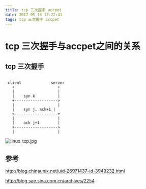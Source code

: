 ```yaml
---
title: tcp 三次握手 accpet
date: 2017-05-18 17:22:41
tags: tcp 三次握手 accpet
---
```


# tcp 三次握手与accpet之间的关系

## tcp 三次握手

```

 client             server
   +                   +
   |                   |
   |    syn k          |
   +------------------->
   |                   |
   |    syn j, ack+1 |
   <-------------------+
   |                   |
   |    ack j+1        |
   +------------------->
   |                   |
```
![linux_tcp.jpg](http://onjwbz75c.bkt.clouddn.com/linux_tcp.jpg)


## 参考

http://blog.chinaunix.net/uid-26971437-id-3949232.html


http://blog.sae.sina.com.cn/archives/2254
